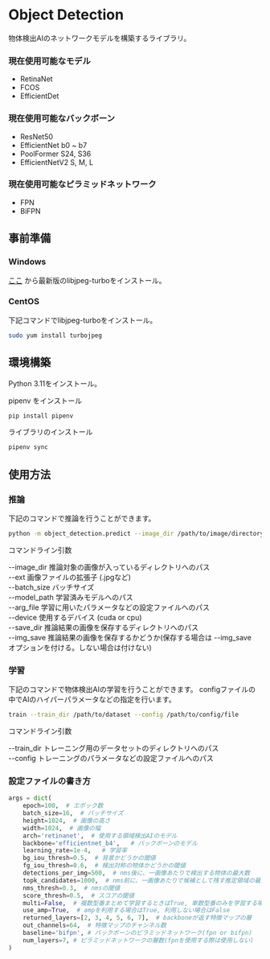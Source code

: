 # Object Detection

物体検出AIのネットワークモデルを構築するライブラリ。
### 現在使用可能なモデル
- RetinaNet
- FCOS
- EfficientDet

### 現在使用可能なバックボーン
- ResNet50
- EfficientNet b0 ~ b7
- PoolFormer S24, S36
- EfficientNetV2 S, M, L
### 現在使用可能なピラミッドネットワーク
- FPN
- BiFPN

## 事前準備

### Windows

[ここ](https://sourceforge.net/projects/libjpeg-turbo/files/])
から最新版のlibjpeg-turboをインストール。

### CentOS
下記コマンドでlibjpeg-turboをインストール。
```bash
sudo yum install turbojpeg
```
## 環境構築
Python 3.11をインストール。

pipenv をインストール
```bash
pip install pipenv
```

ライブラリのインストール
```bash
pipenv sync
```

## 使用方法




### 推論
下記のコマンドで推論を行うことができます。

```bash
python -m object_detection.predict --image_dir /path/to/image/directory
```
コマンドライン引数

--image_dir 推論対象の画像が入っているディレクトリへのパス\
--ext 画像ファイルの拡張子 (.jpgなど)\
--batch_size バッチサイズ \
--model_path 学習済みモデルへのパス\
--arg_file 学習に用いたパラメータなどの設定ファイルへのパス\
--device 使用するデバイス (cuda or cpu)\
--save_dir 推論結果の画像を保存するディレクトリへのパス\
--img_save 推論結果の画像を保存するかどうか(保存する場合は --img_save　オプションを付ける。しない場合は付けない)


### 学習
下記のコマンドで物体検出AIの学習を行うことができます。 configファイルの中でAIのハイパーパラメータなどの指定を行います。

```sh
train --train_dir /path/to/dataset --config /path/to/config/file
```

コマンドライン引数

--train_dir トレーニング用のデータセットのディレクトリへのパス\
--config トレーニングのパラメータなどの設定ファイルへのパス


### 設定ファイルの書き方
```python
args = dict(
    epoch=100,  # エポック数
    batch_size=16,  # バッチサイズ
    height=1024,  # 画像の高さ
    width=1024,  # 画像の幅
    arch='retinanet',  # 使用する領域検出AIのモデル
    backbone='efficientnet_b4',   # バックボーンのモデル
    learning_rate=1e-4,   # 学習率
    bg_iou_thresh=0.5,  # 背景かどうかの閾値
    fg_iou_thresh=0.6,  # 検出対称の物体かどうかの閾値
    detections_per_img=500,  # nms後に、一画像あたりで検出する物体の最大数
    topk_candidates=1000,  # nms前に、一画像あたりで候補として残す推定領域の最大数
    nms_thresh=0.3,  # nmsの閾値
    score_thresh=0.5,  # スコアの閾値
    multi=False,  # 複数型番まとめて学習するときはTrue, 単数型番のみを学習する場合はFalse
    use_amp=True,  # ampを利用する場合はTrue, 利用しない場合はFalse
    returned_layers=[2, 3, 4, 5, 6, 7],  # backboneが返す特徴マップの層
    out_channels=64,  # 特徴マップのチャンネル数
    baseline='bifpn', # バックボーンのピラミッドネットワーク(fpn or bifpn)
    num_layers=7, # ピラミッドネットワークの層数(fpnを使用する際は使用しない)
)

```